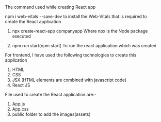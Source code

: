 The command used while creating React app

npm i web-vitals --save-dev to install the Web-Vitals that is required to create the React application

1) npx create-react-app companyapp
  Where npx is the Node package executed

2) npm run start(npm start)
   To run the react application which was created

For frontend, I have used the following technologies to create this application

1) HTML
2) CSS
3) JSX (HTML elements are combined with javascript code)
4) React JS

File used to create the React application are:-

1) App.js
2) App.css
3) public folder to add the images(assets)


